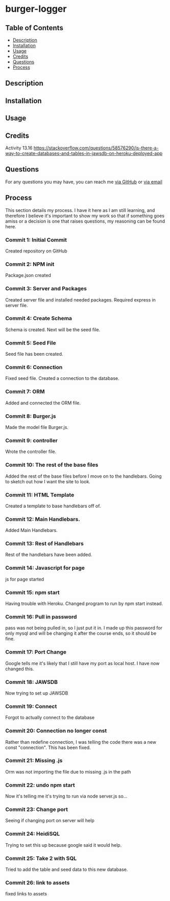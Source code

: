 # burger-logger

## Table of Contents

* [Description](#description)
* [Installation](#installation)
* [Usage](#usage)
* [Credits](#credits)
* [Questions](#questions)
* [Process](#process)

## Description 


## Installation 


## Usage


## Credits
Activity 13.16
https://stackoverflow.com/questions/58576290/is-there-a-way-to-create-databases-and-tables-in-jawsdb-on-heroku-deployed-app

## Questions
For any questions you may have, you can reach me [via GitHub](https://github.com/Kayn-Pleiades) or [via email](mailto:kayn.pleiades@gmail.com)

## Process

This section details my process. I have it here as I am still learning, and therefore I believe it's important to show my work so that if something goes amiss or a decision is one that raises questions, my reasoning can be found here. 

### Commit 1: Initial Commit
Created repository on GitHub

### Commit 2: NPM init
Package.json created

### Commit 3: Server and Packages
Created server file and installed needed packages. Required express in server file. 

### Commit 4: Create Schema
Schema is created. Next will be the seed file.

### Commit 5: Seed File
Seed file has been created. 

### Commit 6: Connection
Fixed seed file. Created a connection to the database.

### Commit 7: ORM
Added and connected the ORM file. 

### Commit 8: Burger.js
Made the model file Burger.js.

### Commit 9: controller
Wrote the controller file. 

### Commit 10: The rest of the base files
Added the rest of the base files before I move on to the handlebars. Going to sketch out how I want the site to look. 

### Commit 11: HTML Template
Created a template to base handlebars off of.

### Commit 12: Main Handlebars.
Added Main Handlebars.

### Commit 13: Rest of Handlebars
Rest of the handlebars have been added. 

### Commit 14: Javascript for page
js for page started

### Commit 15: npm start
Having trouble with Heroku. Changed program to run by npm start instead.

### Commit 16: Pull in password
pass was not being pulled in, so I just put it in. I made up this password for only mysql and will be changing it after the course ends, so it should be fine.

### Commit 17: Port Change
Google tells me it's likely that I still have my port as local host. I have now changed this. 

### Commit 18: JAWSDB
Now trying to set up JAWSDB

### Commit 19: Connect
Forgot to actually connect to the database

### Commit 20: Connection no longer const
Rather than redefine connection, I was telling the code there was a new const "connection". This has been fixed. 

### Commit 21: Missing .js 
Orm was not importing the file due to missing .js in the path

### Commit 22: undo npm start
Now it's telling me it's trying to run via node server.js so...

### Commit 23: Change port
Seeing if changing port on server will help

### Commit 24: HeidiSQL
Trying to set this up because google said it would help.

### Commit 25: Take 2 with SQL
Tried to add the table and seed data to this new database. 

### Commit 26: link to assets
fixed links to assets
